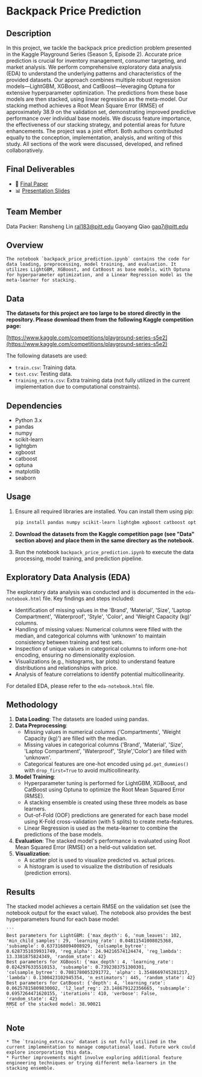 # Backpack Price Prediction

## Description
In this project, we tackle the backpack price prediction problem presented in the Kaggle Playground Series (Season 5, Episode 2). Accurate price prediction is crucial for inventory management, consumer targeting, and market analysis. We perform comprehensive exploratory data analysis (EDA) to understand the underlying patterns and characteristics of the provided datasets. Our approach combines multiple robust regression models—LightGBM, XGBoost, and CatBoost—leveraging Optuna for extensive hyperparameter optimization. The predictions from these base models are then stacked, using linear regression as the meta-model. Our stacking method achieves a Root Mean Square Error (RMSE) of approximately 38.9 on the validation set, demonstrating improved predictive performance over individual base models. We discuss feature importance, the effectiveness of our stacking strategy, and potential areas for future enhancements. The project was a joint effort. Both authors contributed equally to the conception, implementation, analysis, and writing of this study. All sections of the work were discussed, developed, and refined collaboratively.

## Final Deliverables

* 📄 [Final Paper](./final-paper.pdf)  
* 📊 [Presentation Slides](./presentation-slides.pdf)


## Team Member
Data Packer:
Ransheng Lin ral183@pitt.edu
Gaoyang Qiao gaq7@pitt.edu

##   Overview

    The notebook `backpack_price_prediction.ipynb` contains the code for data loading, preprocessing, model training, and evaluation. It utilizes LightGBM, XGBoost, and CatBoost as base models, with Optuna for hyperparameter optimization, and a Linear Regression model as the meta-learner for stacking.
##   Data

**The datasets for this project are too large to be stored directly in the repository. Please download them from the following Kaggle competition page:**

[https://www.kaggle.com/competitions/playground-series-s5e2](https://www.kaggle.com/competitions/playground-series-s5e2)

The following datasets are used:

* `train.csv`: Training data.
* `test.csv`: Testing data.
* `training_extra.csv`: Extra training data (not fully utilized in the current implementation due to computational constraints).

##   Dependencies

* Python 3.x
* pandas
* numpy
* scikit-learn
* lightgbm
* xgboost
* catboost
* optuna
* matplotlib
* seaborn

##   Usage

1.  Ensure all required libraries are installed. You can install them using pip:

    ```bash
    pip install pandas numpy scikit-learn lightgbm xgboost catboost optuna matplotlib seaborn
    ```

2.  **Download the datasets from the Kaggle competition page (see "Data" section above) and place them in the same directory as the notebook.**

3.  Run the notebook `backpack_price_prediction.ipynb` to execute the data processing, model training, and prediction pipeline.

##   Exploratory Data Analysis (EDA)

The exploratory data analysis was conducted and is documented in the `eda-notebook.html` file. Key findings and steps included:

* Identification of missing values in the 'Brand', 'Material', 'Size', 'Laptop Compartment', 'Waterproof', 'Style', 'Color', and 'Weight Capacity (kg)' columns.
* Handling of missing values: Numerical columns were filled with the median, and categorical columns with 'unknown' to maintain consistency between training and test sets.
* Inspection of unique values in categorical columns to inform one-hot encoding, ensuring no dimensionality explosion.
* Visualizations (e.g., histograms, bar plots) to understand feature distributions and relationships with price.
* Analysis of feature correlations to identify potential multicollinearity.

For detailed EDA, please refer to the `eda-notebook.html` file.

##   Methodology

1.  **Data Loading**: The datasets are loaded using pandas.
2.  **Data Preprocessing**:
    * Missing values in numerical columns ('Compartments', 'Weight Capacity (kg)') are filled with the median.
    * Missing values in categorical columns ('Brand', 'Material', 'Size', 'Laptop Compartment', 'Waterproof', 'Style','Color') are filled with 'unknown'.
    * Categorical features are one-hot encoded using `pd.get_dummies()` with `drop_first=True` to avoid multicollinearity.
3.  **Model Training**:
    * Hyperparameter tuning is performed for LightGBM, XGBoost, and CatBoost using Optuna to optimize the Root Mean Squared Error (RMSE).
    * A stacking ensemble is created using these three models as base learners.
    * Out-of-Fold (OOF) predictions are generated for each base model using K-Fold cross-validation (with 5 splits) to create meta-features.
    * Linear Regression is used as the meta-learner to combine the predictions of the base models.
4.  **Evaluation**: The stacked model's performance is evaluated using Root Mean Squared Error (RMSE) on a held-out validation set.
5.  **Visualization**:
    * A scatter plot is used to visualize predicted vs. actual prices.
    * A histogram is used to visualize the distribution of residuals (prediction errors).

##   Results

The stacked model achieves a certain RMSE on the validation set (see the notebook output for the exact value). The notebook also provides the best hyperparameters found for each base model:

    ```
    Best parameters for LightGBM: {'max_depth': 6, 'num_leaves': 102, 'min_child_samples': 29, 'learning_rate': 0.04811541008025368, 'subsample': 0.6373168094008929, 'colsample_bytree': 0.6287351039931749, 'reg_alpha': 24.94216574124474, 'reg_lambda': 13.3381875824349, 'random_state': 42}
    Best parameters for XGBoost: {'max_depth': 4, 'learning_rate': 0.0242976335510153, 'subsample': 0.7392383751300301, 'colsample_bytree': 0.7081780053291772, 'alpha': 1.3548669745281217, 'lambda': 0.1300423102945354, 'n_estimators': 445, 'random_state': 42}
    Best parameters for CatBoost: {'depth': 4, 'learning_rate': 0.06257815809830002, 'l2_leaf_reg': 23.148679122356665, 'subsample': 0.6957264471620155, 'iterations': 410, 'verbose': False, 'random_state': 42}
    RMSE of the stacked model: 38.90021
    ```

##   Note

    * The `training_extra.csv` dataset is not fully utilized in the current implementation to manage computational load. Future work could explore incorporating this data.
    * Further improvements might involve exploring additional feature engineering techniques or trying different meta-learners in the stacking ensemble.